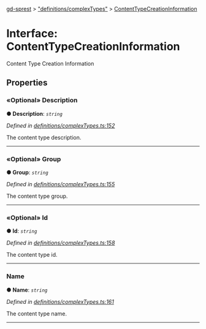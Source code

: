 [gd-sprest](../README.md) > ["definitions/complexTypes"](../modules/_definitions_complextypes_.md) > [ContentTypeCreationInformation](../interfaces/_definitions_complextypes_.contenttypecreationinformation.md)



# Interface: ContentTypeCreationInformation


Content Type Creation Information


## Properties
<a id="description"></a>

### «Optional» Description

**●  Description**:  *`string`* 

*Defined in [definitions/complexTypes.ts:152](https://github.com/gunjandatta/sprest/blob/3de79f1/src/definitions/complexTypes.ts#L152)*



The content type description.




___

<a id="group"></a>

### «Optional» Group

**●  Group**:  *`string`* 

*Defined in [definitions/complexTypes.ts:155](https://github.com/gunjandatta/sprest/blob/3de79f1/src/definitions/complexTypes.ts#L155)*



The content type group.




___

<a id="id"></a>

### «Optional» Id

**●  Id**:  *`string`* 

*Defined in [definitions/complexTypes.ts:158](https://github.com/gunjandatta/sprest/blob/3de79f1/src/definitions/complexTypes.ts#L158)*



The content type id.




___

<a id="name"></a>

###  Name

**●  Name**:  *`string`* 

*Defined in [definitions/complexTypes.ts:161](https://github.com/gunjandatta/sprest/blob/3de79f1/src/definitions/complexTypes.ts#L161)*



The content type name.




___


